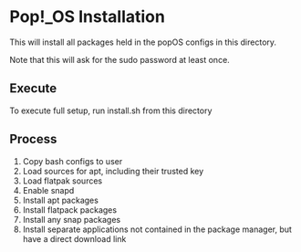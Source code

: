 # Pop!_OS Installation

This will install all packages held in the popOS configs in this directory.

Note that this will ask for the sudo password at least once.

## Execute

To execute full setup, run install.sh from this directory

## Process

1. Copy bash configs to user
2. Load sources for apt, including their trusted key
3. Load flatpak sources
4. Enable snapd
5. Install apt packages
6. Install flatpack packages
7. Install any snap packages
8. Install separate applications not contained in the package manager, but have a direct download link

